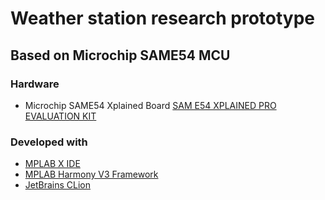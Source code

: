 # Weather station research prototype
## Based on Microchip SAME54 MCU

### Hardware
* Microchip SAME54 Xplained Board
[SAM E54 XPLAINED PRO EVALUATION KIT](https://www.microchip.com/en-us/development-tool/atsame54-xpro)

### Developed with
* [MPLAB X IDE](https://www.microchip.com/en-us/tools-resources/develop/mplab-x-ide)
* [MPLAB Harmony V3 Framework](https://www.microchip.com/en-us/tools-resources/configure/mplab-harmony)
* [JetBrains CLion](https://www.jetbrains.com/clion/)

